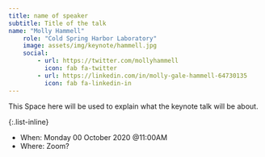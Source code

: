 ```yaml
---
title: name of speaker
subtitle: Title of the talk
name: "Molly Hammell"
    role: "Cold Spring Harbor Laboratory"
    image: assets/img/keynote/hammell.jpg
    social:
        - url: https://twitter.com/mollyhammell
          icon: fab fa-twitter
        - url: https://linkedin.com/in/molly-gale-hammell-64730135
          icon: fab fa-linkedin-in
---
```

This Space here will be used to explain what the keynote talk will be about.

{:.list-inline}
- When: Monday 00 October 2020 @11:00AM
- Where: Zoom?

